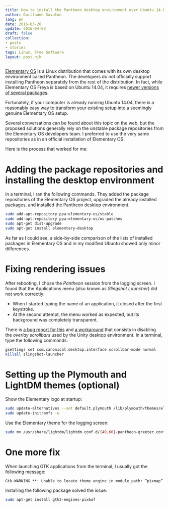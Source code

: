 ```yaml
---
title: How to install the Pantheon desktop environment over Ubuntu 14.04
author: Guillaume Savaton
lang: en
date: 2016-03-28
update: 2016-04-03
draft: false
collection:
- posts
- stories
tags: Linux, Free Software
layout: post.njk
---
```


[Elementary OS](http://elementary.io/) is a Linux distribution that comes with its own desktop environment called Pantheon.
The developers do not officially support installing Pantheon separately from the rest of the distribution.
In fact, while Elementary OS Freya is based on Ubuntu 14.04, it requires [newer versions of several packages](https://launchpad.net/~elementary-os/+archive/ubuntu/os-patches/).

Fortunately, if your computer is already running Ubuntu 14.04, there is a reasonably easy way to transform
your existing setup into a seemingly genuine Elementary OS setup.

<!-- more -->

Several conversations can be found about this topic on the web, but the proposed solutions generally rely on the unstable package repositories
from the Elementary OS developers team.
I preferred to use the very same repositories as in an official installation of Elementary OS.

Here is the process that worked for me:

Adding the package repositories and installing the desktop environment
======================================================================

In a terminal, I ran the following commands.
They added the package repositories of the Elementary OS project, upgraded the already installed packages, and installed the Pantheon desktop environment.

```bash
sudo add-apt-repository ppa:elementary-os/stable
sudo add-apt-repository ppa:elementary-os/os-patches
sudo apt-get dist-upgrade
sudo apt-get install elementary-desktop
```

As far as I could see, a side-by-side comparison of the lists of installed packages in Elementary OS and in my modified Ubuntu showed only minor differences.

Fixing rendering issues
=======================

After rebooting, I chose the *Pantheon* session from the logging screen.
I found that the Applications menu (also known as *Slingshot Launcher*) did not work correctly:

* When I started typing the name of an application, it closed after the first keystroke.
* At the second attempt, the menu worked as expected, but its background was completely transparent.

There is [a bug report for this](https://bugs.launchpad.net/slingshot/+bug/1324463)
and [a workaround](https://bugs.launchpad.net/slingshot/+bug/1324463/comments/10) that consists in
disabling the *overlay scrollbars* used by the Unity desktop environment.
In a terminal, type the following commands:

```bash
gsettings set com.canonical.desktop.interface scrollbar-mode normal
killall slingshot-launcher
```

Setting up the Plymouth and LightDM themes (optional)
=====================================================

Show the Elementary logo at startup:

```bash
sudo update-alternatives --set default.plymouth /lib/plymouth/themes/elementary/elementary.plymouth
sudo update-initramfs -u
```

Use the Elementary theme for the logging screen:

```bash
sudo mv /usr/share/lightdm/lightdm.conf.d/{40,60}-pantheon-greeter.conf
```

One more fix
============

When launching GTK applications from the terminal, I usually got the following message:

```
Gtk-WARNING **: Unable to locate theme engine in module_path: “pixmap”
```

Installing the following package solved the issue:

```bash
sudo apt-get install gtk2-engines-pixbuf
```
